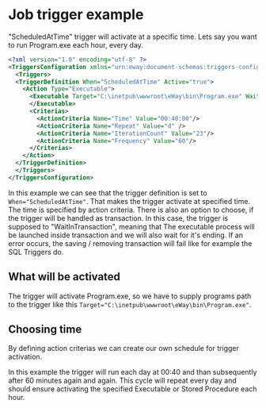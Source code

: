 
# Job trigger example
"ScheduledAtTime" trigger will activate at a specific time. Lets say you want to run Program.exe each hour, every day.

```xml
<?xml version="1.0" encoding="utf-8" ?>
<TriggersConfiguration xmlns="urn:eway:document-schemas:triggers-configuration">
  <Triggers>
  <TriggerDefinition When="ScheduledAtTime" Active="true">
    <Action Type="Executable">
      <Executable Target="C:\inetpub\wwwroot\eWay\bin\Program.exe" WaitingType="WaitInTransaction">
      </Executable>
      <Criterias>
        <ActionCriteria Name="Time" Value="00:40:00"/>
        <ActionCriteria Name="Repeat" Value="d" />
        <ActionCriteria Name="IterationCount" Value="23"/>
        <ActionCriteria Name="Frequency" Value="60"/>
      </Criterias>
    </Action>
  </TriggerDefinition>
  </Triggers>
</TriggersConfiguration>
```
In this example we can see that the trigger definition is set to `When="ScheduledAtTime"`. That makes the trigger activate at specified time. The time is specified by action criteria.
There is also an option to choose, if the trigger will be handled as transaction. In this case, the trigger is supposed to "WaitInTransaction", meaning that The executable process will be launched inside transaction and we will also wait for it's ending. If an error occurs, the saving / removing transaction will fail like for example the SQL Triggers do.

## What will be activated
The trigger will activate Program.exe, so we have to supply programs path to the trigger like this  `Target="C:\inetpub\wwwroot\eWay\bin\Program.exe"`.

## Choosing time
By defining action criterias we can create our own schedule for trigger activation.

In this example the trigger will run each day at 00:40 and than subsequently after 60 minutes again and again. This cycle will repeat every day and should ensure activating the specified Executable or Stored Procedure each hour.